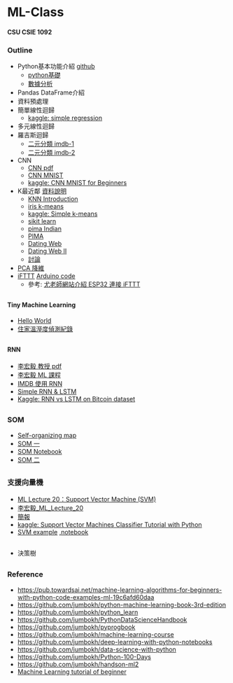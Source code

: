 # ML-Class
#### CSU CSIE 1092 
### Outline
* Python基本功能介紹 [github](https://github.com/joelgrus/data-science-from-scratch)
    * [python基礎](https://docs.google.com/presentation/d/1JCgnwv0qgWh8K117y-hkVyBj1sXzETDLq9mfJ--7sb0/edit#slide=id.p)
    * [數據分析](https://github.com/jumbokh/ML-Class/blob/main/docs/%E5%8D%81%E9%80%B1%E5%85%A5%E9%96%80%E6%95%B8%E6%93%9A%E5%88%86%E6%9E%90%E5%AD%B8%E7%BF%92%E8%A8%88%E7%95%AB.pdf)
* Pandas DataFrame介紹
* 資料預處理
* 簡單線性迴歸
    * [kaggle: simple regression](https://www.kaggle.com/kuntahsieh/simple-one-feature-linear-regression)
* 多元線性迴歸
* 羅吉斯迴歸
    * [二元分類 imdb-1](https://github.com/jumbokh/ML-Class/blob/main/notebooks/imdb_ana_v2-1.ipynb)
    * [二元分類 imdb-2](https://github.com/jumbokh/ML-Class/blob/main/notebooks/imdb_sentiment_analysis_keras_and_tensorflow.ipynb)
* CNN
    * [CNN pdf](https://github.com/jumbokh/ML-Class/blob/main/docs/CNN.pdf)
    * [CNN MNIST](https://github.com/jumbokh/ML-Class/blob/main/notebooks/02_1_%E7%94%A8CNN%E5%9C%96%E5%BD%A2%E8%BE%A8%E8%AD%98%EF%BC%88%E9%82%84%E6%98%AFMNIST%EF%BC%89.ipynb)
    * [kaggle: CNN MNIST for Beginners](https://www.kaggle.com/kuntahsieh/mnist-with-keras-for-beginners-99457/edit)
* K最近鄰 [資料說明](https://github.com/jumbokh/ML-Class/blob/main/KNN-Data.md)
    * [KNN Introduction](https://colab.research.google.com/github/jumbokh/ML-Class/blob/main/ML/notebooks/KNN/05_11_K_Means.ipynb)
    * [iris k-means](https://github.com/jumbokh/ML-Class/blob/main/notebooks/iris_kmeans.ipynb)
    * [kaggle: Simple k-means](https://github.com/jumbokh/ML-Class/blob/main/notebooks/simple-k-means-clustering-on-the-iris-dataset.ipynb)
    * [sikit learn](https://scikit-learn.org/stable/modules/neighbors.html)
    * [pima Indian](https://github.com/jumbokh/ML-Class/blob/main/ML/notebooks/KNN/pima-indian/pima-indians-diabetes-beginner.ipynb)
    * [PIMA](https://colab.research.google.com/github/jumbokh/ML-Class/blob/main/ML/notebooks/KNN/pima-indian/pima-indian-diabetes-binary-classification.ipynb)
    * [Dating Web](https://colab.research.google.com/github/jumbokh/ML-Class/blob/main/ML/notebooks/KNN/KNN.ipynb)
    * [Dating Web II](https://colab.research.google.com/github/jumbokh/ML-Class/blob/main/ML/notebooks/KNN/knn_DatingWeb.ipynb)
    * [討論](https://github.com/jumbokh/ML-Class/blob/main/ML/notebooks/KNN/05_11_K_Means.ipynb)
* [PCA 降維](https://github.com/jumbokh/ML-Class/tree/main/PCA)
* [iFTTT](https://github.com/jumbokh/ML-Class/blob/main/ML/docs/ESP32-iFTTT.pptx) [Arduino code](https://github.com/jumbokh/ML-Class/blob/main/notebooks/Lab11-4aiFTTT.ino)
    * 參考: [尤老師網站介紹 ESP32 連接 iFTTT](https://youyouyou.pixnet.net/blog/post/119623728)
##
#### Tiny Machine Learning
* [Hello World](https://github.com/jumbokh/ML-Class/blob/main/train_hello_world_model.ipynb)
* [住家溫溼度偵測紀錄](https://docs.google.com/spreadsheets/d/1xsixeOMXjxuMVfYnTpc3QVSiCBwI8WdMUyirBemWlJU/edit?usp=sharing)
##
#### RNN
* [李宏毅 教授 pdf](https://github.com/jumbokh/ML-Class/blob/main/RNN/RNN%20(v2).pdf)
* [李宏毅 ML 課程](https://www.youtube.com/watch?v=xCGidAeyS4M&list=RDCMUC2ggjtuuWvxrHHHiaDH1dlQ&start_radio=1&rv=xCGidAeyS4M&t=1)
* [IMDB 使用 RNN](https://github.com/jumbokh/ML-Class/blob/main/RNN/04_1_%E7%94%A8RNN%E5%81%9A%E6%83%85%E6%84%8F%E5%88%86%E6%9E%90.ipynb)
* [Simple RNN & LSTM](https://colab.research.google.com/github/jumbokh/ML-Class/blob/main/RNN/DL_TF2-Ch06-Workshop-RNN_and_LSTM-IMDB_Dataset.ipynb.ipynb)
* [Kaggle: RNN vs LSTM on Bitcoin dataset](https://www.kaggle.com/etatbak/rnn-vs-lstm-on-bitcoin-dataset)
##
### SOM
* [Self-organizing map](https://alaric-research.blogspot.com/2011/02/self-organizing-map.html)
* [SOM 一](https://github.com/jumbokh/intro-computers/blob/master/refers/%E8%81%9A%E9%A1%9E%E7%AF%84%E4%BE%8B6.pdf)
* [SOM Notebook](https://nbviewer.jupyter.org/github/jumbokh/DataScience_1082/blob/master/src/immp_sompy_simple.ipynb)
* [SOM 二](https://nbviewer.jupyter.org/github/jumbokh/DataScience_1082/blob/master/src/immp_som.ipynb)
##
### 支援向量機
* [ML Lecture 20：Support Vector Machine (SVM)](https://www.cupoy.com/collection/00000168E4E001DA000000016375706F795F72656C656173654355/00000168EA21EFFD0000001E6375706F795F72656C656173654349)
* [李宏毅_ML_Lecture_20](https://hackmd.io/@shaoeChen/B1CoXxvmm/https%3A%2F%2Fhackmd.io%2Fs%2FB1zzzspxE)
* [簡報](http://speech.ee.ntu.edu.tw/~tlkagk/courses/ML_2016/Lecture/SVM%20%28v5%29.pdf)
* [kaggle: Support Vector Machines Classifier Tutorial with Python](https://www.kaggle.com/kuntahsieh/svm-classifier-tutorial/edit)
* [SVM example](https://github.com/HuangYukun/columbia_cs_deep_learning_1) [,notebook](https://github.com/jumbokh/ML-Class/blob/main/notebooks/task1-basic_classifiers.ipynb)
##
* 決策樹
##
### Reference
* https://pub.towardsai.net/machine-learning-algorithms-for-beginners-with-python-code-examples-ml-19c6afd60daa
* https://github.com/jumbokh/python-machine-learning-book-3rd-edition
* https://github.com/jumbokh/python_learn
* https://github.com/jumbokh/PythonDataScienceHandbook
* https://github.com/jumbokh/pyprogbook
* https://github.com/jumbokh/machine-learning-course
* https://github.com/jumbokh/deep-learning-with-python-notebooks
* https://github.com/jumbokh/data-science-with-python
* https://github.com/jumbokh/Python-100-Days
* https://github.com/jumbokh/handson-ml2
* [Machine Learning tutorial of beginner](https://github.com/jumbokh/ML-Class/blob/main/notebooks/machine-learning-tutorial-for-beginners.ipynb)
